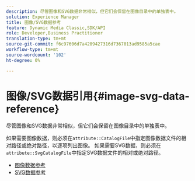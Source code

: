 ```yaml
---
description: 尽管图像和SVG数据非常相似，但它们会保留在图像目录中的单独表中。
solution: Experience Manager
title: 图像/SVG数据参考
feature: Dynamic Media Classic,SDK/API
role: Developer,Business Practitioner
translation-type: tm+mt
source-git-commit: f6c97606d7a4209427316d7367013ad9585a5cae
workflow-type: tm+mt
source-wordcount: '102'
ht-degree: 0%

---
```



# 图像/SVG数据引用{#image-svg-data-reference}

尽管图像和SVG数据非常相似，但它们会保留在图像目录中的单独表中。

如果需要图像数据，则必须在`attribute::CatalogFile`中指定图像数据文件的相对路径或绝对路径，以逐项列出图像。 如果需要SVG数据，则必须在`attribute::SvgCatalogFile`中指定SVG数据文件的相对或绝对路径。

* [图像数据参考](c-image-data-reference/c-image-data-reference.md)
* [SVG数据参考](c-svg-data-reference/c-svg-data-reference.md)
